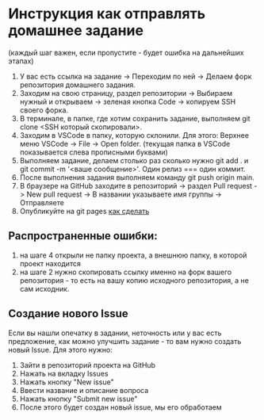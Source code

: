 # Инструкция как отправлять домашнее задание

(каждый шаг важен, если пропустите - будет ошибка на дальнейших этапах)

1. У вас есть ссылка на задание -> Переходим по ней -> Делаем форк репозитория домашнего задания.
2. Заходим на свою страницу, раздел репозитории -> Выбираем нужный и открываем -> зеленая кнопка Code -> копируем SSH своего форка.
3. В терминале, в папке, где хотим сохранить задание, выполняем git clone <SSH который скопировали>.
4. Заходим в VSCode в папку, которую склонили. Для этого: Верхнее меню VSCode -> File -> Open folder. (текущая папка в VSCode показывается слева прописными буквами)
5. Выполняем задание, делаем столько раз сколько нужно git add . и git commit -m '<ваше сообщение>'. Один релиз === один коммит.
6. После выполнения задания выполняем команду git push origin main.
7. В браузере на GitHub заходите в репозиторий -> раздел Pull request -> New pull request -> В названии указываете имя группы -> Отправляете
8. Опубликуйте на git pages [как сделать](https://github.com/AlisherKhamidov/instruction_deploy_simple-project_on_git-pages)

## Распространенные ошибки:
1. на шаге 4 открыли не папку проекта, а внешнюю папку, в которой проект находится
2. на шаге 2 нужно скопировать ссылку именно на форк вашего репозитория - то есть на вашу копию исходного репозитория, а не сам исходник.

## Создание нового Issue
Если вы нашли опечатку в задании, неточность или у вас есть предложение, как можно улучшить задание - то вам нужно создать новый Issue.
Для этого нужно:
1. Зайти в репозиторий проекта на GitHub
2. Нажать на вкладку Issues
3. Нажать кнопку "New issue"
4. Ввести название и описание вопроса
5. Нажать кнопку "Submit new issue"
6. После этого будет создан новый issue, мы его обработаем
